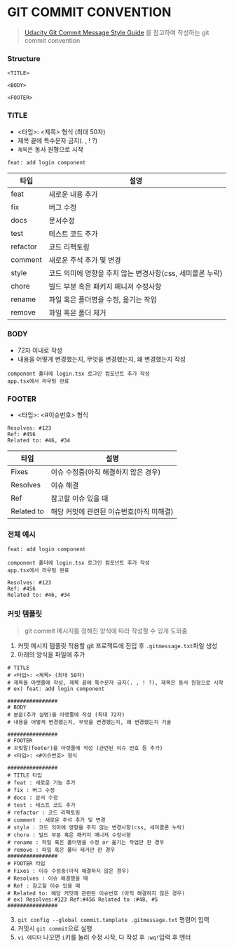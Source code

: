# GIT COMMIT CONVENTION
> [Udacity Git Commit Message Style Guide](https://udacity.github.io/git-styleguide/) 를 참고하여 작성하는 git commit convention

### Structure
```
<TITLE>

<BODY>

<FOOTER>
```

### TITLE
- <타입>: <제목> 형식 (최대 50자)
- 제목 끝에 특수문자 금지(. , ! ?)
- `제목`은 동사 원형으로 시작
```
feat: add login component
```

타입 | 설명
--|--
feat|새로운 내용 추가
fix|버그 수정
docs|문서수정
test|테스트 코드 추가
refactor|코드 리팩토링
comment|새로운 주석 추가 및 변경
style|코드 의미에 영향을 주지 않는 변경사항(css, 세미콜론 누락)
chore|빌드 부분 혹은 패키지 매니저 수정사항
rename|파일 혹은 폴더명을 수정, 옮기는 작업
remove|파일 혹은 폴더 제거

### BODY
- 72자 이내로 작성
- 내용을 어떻게 변경했는지, 무엇을 변경했는지, 왜 변경했는지 작성
```
component 폴더에 login.tsx 로그인 컴포넌트 추가 작성
app.tsx에서 라우팅 완료
```

### FOOTER
- <타입>: <#이슈번호> 형식 
```
Resolves: #123
Ref: #456
Related to: #46, #34
```
타입 | 설명
--|--
Fixes|이슈 수정중(아직 해결하지 않은 경우)
Resolves|이슈 해결
Ref|참고할 이슈 있을 때
Related to|해당 커밋에 관련된 이슈번호(아직 미해결)

### 전체 예시
```
feat: add login component

component 폴더에 login.tsx 로그인 컴포넌트 추가 작성
app.tsx에서 라우팅 완료

Resolves: #123
Ref: #456
Related to: #46, #34
```

### 커밋 템플릿
> git commit 메시지를 정해진 양식에 따라 작성할 수 있게 도와줌  
1. 커밋 메시지 템플릿 적용할 git 프로젝트에 진입 후 `.gitmessage.txt`파일 생성
2. 아래의 양식을 파일에 추가
```
# TITLE
# <타입>: <제목> (최대 50자)
# 제목을 아랫줄에 작성, 제목 끝에 특수문자 금지(. , ! ?), 제목은 동사 원형으로 시작
# ex) feat: add login component

################
# BODY
# 본문(추가 설명)을 아랫줄에 작성 (최대 72자)
# 내용을 어떻게 변경했는지, 무엇을 변경했는지, 왜 변경했는지 기술

################
# FOOTER
# 꼬릿말(footer)을 아랫줄에 작성 (관련된 이슈 번호 등 추가)
# <타입>: <#이슈번호> 형식

################
# TITLE 타입
# feat : 새로운 기능 추가
# fix : 버그 수정
# docs : 문서 수정
# test : 테스트 코드 추가
# refactor : 코드 리팩토링
# comment : 새로운 주석 추가 및 변경
# style : 코드 의미에 영향을 주지 않는 변경사항(css, 세미콜론 누락)
# chore : 빌드 부분 혹은 패키지 매니저 수정사항
# rename : 파일 혹은 폴더명을 수정 or 옮기는 작업만 한 경우
# remove : 파일 혹은 폴더 제거만 한 경우
################
# FOOTER 타입
# Fixes : 이슈 수정중(아직 해결하지 않은 경우)
# Resolves : 이슈 해결했을 때
# Ref : 참고할 이슈 있을 때
# Related to: 해당 커밋에 관련된 이슈번호 (아직 해결하지 않은 경우)
# ex) Resolves:#123 Ref:#456 Related to :#48, #5
################
```
3. `git config --global commit.template .gitmessage.txt` 명령어 입력
4. 커밋시 `git commit`으로 실행
5. `vi 에디터` 나오면 `i`키를 눌러 수정 시작, 다 작성 후 `:wq!`입력 후 엔터
